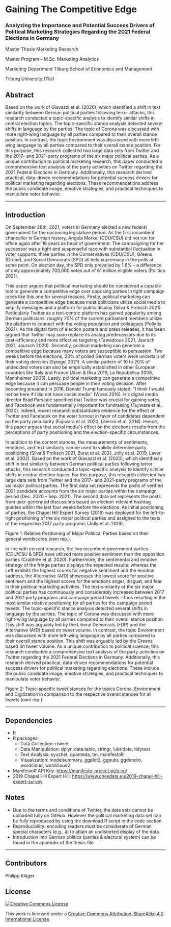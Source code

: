 # Gaining The Competitive Edge
### Analyzing the Importance and Potential Success Drivers of Political Marketing Strategies Regarding the 2021 Federal Elections in Germany

Master Thesis Marketing Research

Master Program – M.Sc. Marketing Analytics

Marketing Department Tilburg School of Economics and Management

Tilburg University (TiU)


## Abstract
Based on the work of Giavazzi et al. (2020), which identified a shift in text similarity between German political parties following terror attacks, this research conducted a topic-specific analysis to identify similar shifts in central election topics. The topic-specific stance analysis detected several shifts in language by the parties. The topic of Corona was discussed with more right-wing language by all parties compared to their overall stance position. In contrast, the topic Environment was discussed with more left-wing language by all parties compared to their overall stance position. For this purpose, this research collected two large data sets from Twitter and the 2017- and 2021-party programs of the six major political parties. As a unique contribution to political marketing research, this paper conducted a comprehensive text analysis of the party activities on Twitter regarding the 2021 Federal Elections in Germany. Additionally, this research derived practical, data-driven recommendations for potential success drivers for political marketing regarding elections. These recommendations address the public candidate image, emotive strategies, and practical techniques to manipulate voter behavior.



---

## Introduction
On September 26th, 2021, voters in Germany elected a new federal government for the upcoming legislature period. As the first incumbent chancellor in German history, Angela Merkel (CDU/CSU) did not run for office again after 16 years as head of government. The campaigning for her successor was a tight and suspenseful race with substantial fluctuation in voter supports: three parties in the Conservatives (CDU/CSU), Greens (Grüne), and Social Democrats (SPD) all held supremacy in the polls at some point. On election day, the SPD only prevailed by 1.6% – a difference of only approximately 700,000 votes out of 61 million eligible voters (Politico 2021).

This paper argues that political marketing should be considered a capable tool to generate a competitive edge over opposing parties in tight campaign races like this one for several reasons. Firstly, political marketing can generate a competitive edge because most politicians utilize social media to amplify messages and a platform for public display (Silva & Proksch 2021). Particularly Twitter as a text-centric platform has gained popularity among German politicians: roughly 70% of the current parliament members utilize the platform to connect with the voting population and colleagues (Pollytix 2021). As the digital form of election posters and press releases, it has been argued that Twitter may soon replace its analog predecessors due to its cost-efficiency and more effective targeting (Tawadrous 2021, Jaursch 2021, Jaursch 2020). Secondly, political marketing can generate a competitive edge because many voters are susceptible to persuasion. Two weeks before the elections, 23% of polled German voters were uncertain of their voting decision (Spiegel 2021). A similar pattern of 10 to 20% of undecided voters can also be empirically established in other European countries like Italy and France (Alam & Riva 2019, La Repubblica 2006, Mannheimer 2003). Lastly, political marketing can generate a competitive edge because it can persuade people in their voting decision. After becoming president in 2016, Donald Trump famously stated: “I think I would not be here if I did not have social media” (Wired 2016). His digital media director Brad Parscale specified that Twitter was crucial for gaining votes, and Facebook was fundamentally important for fundraising (Fujiwara et al., 2020). Indeed, recent research substantiates evidence for the effect of Twitter and Facebook on the voter turnout in favor of candidates dependent on the party peculiarity (Fujiwara et al. 2020, Liberini et al. 2018). Hence, this paper argues that social media's effect on the elections results from the perceptions of party positioning and the election-specific circumstances.

In addition to the content stances, the measurements of sentiments, emotions, and text similarity can be used to validly determine party positioning (Silva & Proksch 2021, Burst et al. 2021, Jolly et al. 2019, Laver et al. 2002). Based on the work of Giavazzi et al. (2020), which identified a shift in text similarity between German political parties following terror attacks, this research conducted a topic-specific analysis to identify similar shifts in central election topics. For this purpose, this research collected two large data sets from Twitter and the 2017- and 2021-party programs of the six major political parties. The first data set represents the posts of verified 2021 candidate accounts from the six major parties within the campaign period (Dec. 2020 – Sep. 2021). The second data set represents the posts from user-generated discussions based on election-relevant hashtag queries within the last four weeks before the elections. As initial positioning of parties, the Chapel Hill Expert Survey (2019) was deployed for the left-to-right positioning of the six major political parties and assigned to the texts of the respective 2017 party programs (Jolly et al. 2019).



Figure 1: Relative Positioning of Major Political Parties based on their general wordscores (own rep.).

In line with current research, the two incumbent government parties (CDU/CSU & SPD) have utilized more positive sentiment than the opposition parties (Crabtree et al. 2020). Furthermore, the sentimental and emotive strategy of the fringe parties displays the expected results: whereas the Left exhibits the highest scores for negative sentiment and the emotion sadness, the Alternative (AfD) showcases the lowest score for positive sentiment and the highest scores for the emotions anger, disgust, and fear in their political marketing activities. The text-similarity of the six major political parties has continuously and considerably increased between 2017 and 2021 party programs and campaign period tweets - thus resulting in the most similar relative positioning for all parties for the campaign period tweets. The topic-specific stance analysis detected several shifts in language by the parties. The topic of Corona was discussed with more right-wing language by all parties compared to their overall stance position. This shift was arguably led by the Liberal Democrats (FDP) and the Alternative (AfD) based on tweet volume. In contrast, the topic Environment was discussed with more left-wing language by all parties compared to their overall stance position. This shift was arguably led by the Greens based on tweet volume.
As a unique contribution to political science, this research conducted a comprehensive text analysis of the party activities on Twitter regarding the 2021 Federal Elections in Germany. Additionally, this research derived practical, data-driven recommendations for potential success drivers for political marketing regarding elections. These include the public candidate image, emotive strategies, and practical techniques to manipulate voter behavior.



Figure 2: Topic-specific tweet stances for the topics Corona, Environment and Digitization in comparison to the respective overall stances for all tweets (own rep.).

---

## Dependencies
- R 
- R packages:
	- Data Collection:	rtweet
	- Data Manipulation:	dplyr, data.table, stringr, lubridate, tidytext
	- Text Analysis:	syuzhet, quanteda, tm, manifestoR
	- Visualization:	modelsummary, ggplot2, ggpubr, ggdendro, wordcloud, wordcloud2
- ManifestoR API Key:		https://manifesto-project.wzb.eu/
- 2019 Chapel Hill Expert Hill:	https://www.chesdata.eu/2019-chapel-hill-expert-survey

## Notes
- Due to the terms and conditions of Twitter, the data sets cannot be uploaded fully on GitHub. However the political marketing data set can be fully reproduced by using the download.R script in the code section.
- Reproducibility: encoding readers must be considerate of German special characters (e.g., ä) to attain an undistorted display of the data.
- Introduction into German politics (parties & electoral system) can be found in the appendix of the thesis file

---

## Contributors
Philipp Kläger

## License
<a rel="license" href="http://creativecommons.org/licenses/by-sa/4.0/"><img alt="Creative Commons License" style="border-width:0" src="https://i.creativecommons.org/l/by-sa/4.0/88x31.png" /></a><br />

This work is licensed under a <a rel="license" href="http://creativecommons.org/licenses/by-sa/4.0/">Creative Commons Attribution-ShareAlike 4.0 International License</a>.
